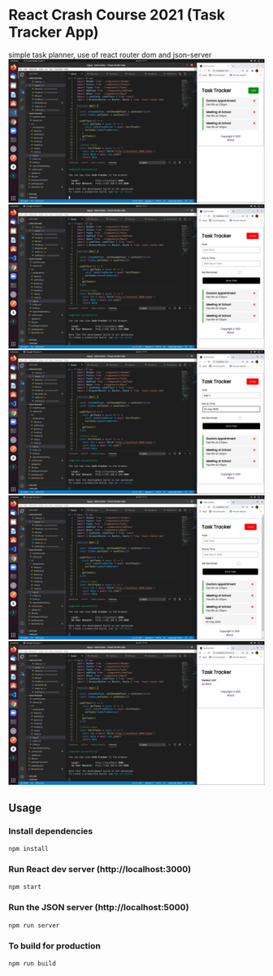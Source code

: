 # React Crash Course 2021 (Task Tracker App)

simple task planner, use of react router dom and json-server
![screenshot](https://github.com/prakashjha18/React-Task-Tracker/blob/main/screenshots/1.png)
![screenshot](https://github.com/prakashjha18/React-Task-Tracker/blob/main/screenshots/2.png)
![screenshot](https://github.com/prakashjha18/React-Task-Tracker/blob/main/screenshots/3.png)
![screenshot](https://github.com/prakashjha18/React-Task-Tracker/blob/main/screenshots/4.png)
![screenshot](https://github.com/prakashjha18/React-Task-Tracker/blob/main/screenshots/5.png)
## Usage

### Install dependencies

```
npm install
```

### Run React dev server (http://localhost:3000)

```
npm start
```

### Run the JSON server (http://localhost:5000)

```
npm run server
```

### To build for production

```
npm run build
```
